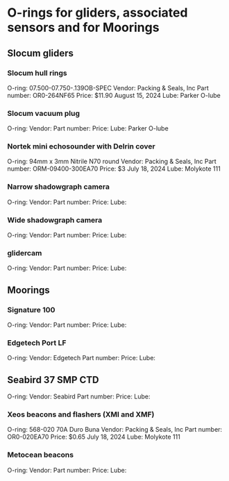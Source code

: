 # O-rings for gliders, associated sensors and for Moorings

## Slocum gliders

### Slocum hull rings
O-ring: 07.500-07.750-.139OB-SPEC
Vendor: Packing & Seals, Inc
Part number: OR0-264NF65
Price: $11.90 August 15, 2024
Lube: Parker O-lube

### Slocum vacuum plug
O-ring: 
Vendor: 
Part number: 
Price: 
Lube: Parker O-lube

### Nortek mini echosounder with Delrin cover
O-ring: 94mm x 3mm Nitrile N70 round
Vendor: Packing & Seals, Inc
Part number: ORM-09400-300EA70
Price: $3 July 18, 2024
Lube: Molykote 111

### Narrow shadowgraph camera
O-ring: 
Vendor: 
Part number: 
Price: 
Lube: 

### Wide shadowgraph camera
O-ring: 
Vendor: 
Part number: 
Price: 
Lube: 

### glidercam
O-ring: 
Vendor: 
Part number: 
Price: 
Lube:


## Moorings

### Signature 100
O-ring: 
Vendor: 
Part number: 
Price: 
Lube:

### Edgetech Port LF
O-ring: 
Vendor: Edgetech
Part number: 
Price: 
Lube:

## Seabird 37 SMP CTD
O-ring: 
Vendor: Seabird 
Part number: 
Price: 
Lube:

### Xeos beacons and flashers (XMI and XMF)
O-ring:  568-020 70A Duro Buna
Vendor: Packing & Seals, Inc
Part number: OR0-020EA70
Price: $0.65 July 18, 2024
Lube: Molykote 111

### Metocean beacons
O-ring: 
Vendor: 
Part number: 
Price: 
Lube:

